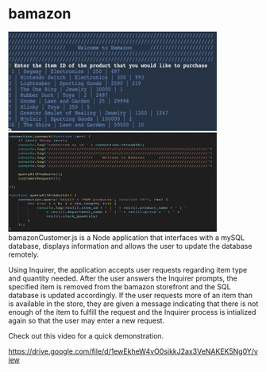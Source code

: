 
# bamazon
<img src="/images/Bamazon_Screenshot.png" width= 420px; height= 200px;> <img src="/images/Bamazon_Code_Snippet.png" width= 420px; height= 200px;>
bamazonCustomer.js is a Node application that interfaces with a mySQL database, displays information and allows the user to update the database remotely. 

Using Inquirer, the application accepts user requests regarding item type and quantity needed. After the user answers the Inquirer prompts, the specified item is removed from the bamazon storefront and the SQL database is updated accordingly. If the user requests more of an item than is available in the store, they are given a message indicating that there is not enough of the item to fulfill the request and the Inquirer process is intialized again so that the user may enter a new request.

Check out this video for a quick demonstration. 

https://drive.google.com/file/d/1ewEkheW4vO0sjkkJ2ax3VeNAKEK5Ng0Y/view

